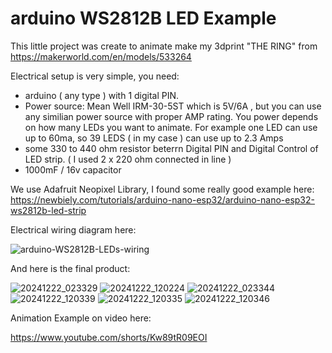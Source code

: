 # arduino WS2812B LED Example

This little project was create to animate make my 3dprint "THE RING" from https://makerworld.com/en/models/533264

Electrical setup is very simple, you need:
 - arduino ( any type ) with 1 digital PIN.
 - Power source: Mean Well IRM-30-5ST which is 5V/6A , but you can use any similian power source with proper AMP rating. You power depends on how many LEDs you want to animate. For example one LED can use up to 60ma, so 39 LEDS ( in my case ) can use up to 2.3 Amps
 - some 330 to 440 ohm resistor beterrn Digital PIN and Digital Control of LED strip. ( I used 2 x 220 ohm connected in line )
 - 1000mF / 16v capacitor 


We use Adafruit Neopixel Library, I found some really good example here:
https://newbiely.com/tutorials/arduino-nano-esp32/arduino-nano-esp32-ws2812b-led-strip

Electrical wiring diagram here: 

 ![arduino-WS2812B-LEDs-wiring](https://github.com/user-attachments/assets/467cc26c-e872-4c29-bdbe-5deedd8cdc02)

And here is the final product: 

![20241222_023329](https://github.com/user-attachments/assets/1d8a4a03-72fd-4e91-849e-dfe972384406)
![20241222_120224](https://github.com/user-attachments/assets/d7779fa4-7183-4f6b-9e45-e5fb9a4e36d0)
![20241222_023344](https://github.com/user-attachments/assets/da22d3b8-d704-4001-8f6a-9d0b7d8d9779)
![20241222_120339](https://github.com/user-attachments/assets/3e1437ce-0964-4767-8f0c-1eaf5c44cbfa)
![20241222_120335](https://github.com/user-attachments/assets/6b3d3ee3-fa53-4a5d-986f-02bc69869fb6)
![20241222_120346](https://github.com/user-attachments/assets/25b79bac-973e-4c4c-84ca-441935dba0da)


Animation Example on video here: 

https://www.youtube.com/shorts/Kw89tR09EOI
